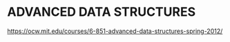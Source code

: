 # ADVANCED DATA STRUCTURES

https://ocw.mit.edu/courses/6-851-advanced-data-structures-spring-2012/ 
